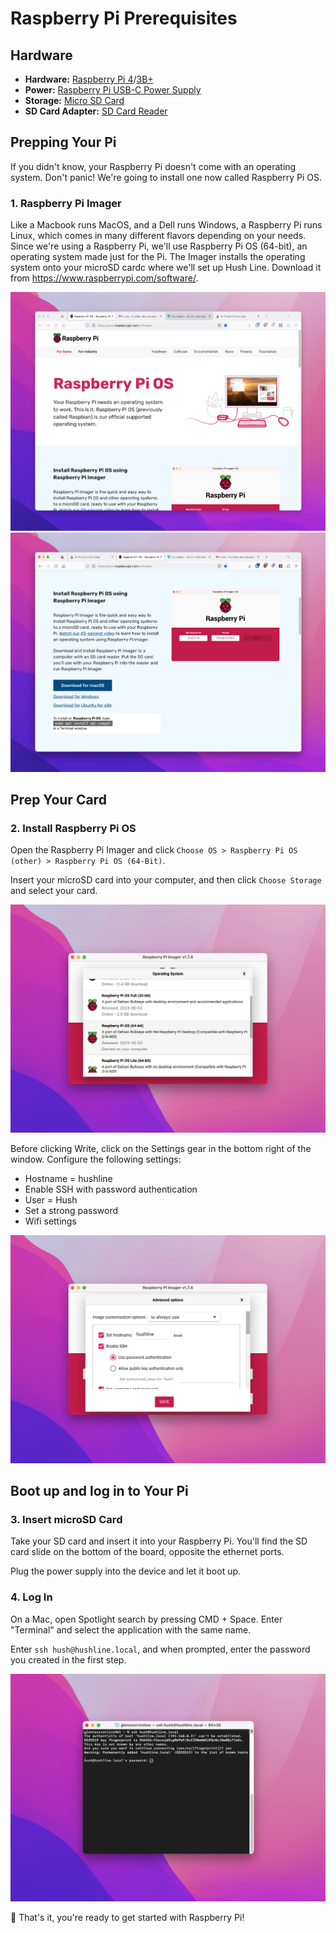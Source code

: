 # Raspberry Pi Prerequisites 

## Hardware

- **Hardware:** [Raspberry Pi 4](https://www.amazon.com/Raspberry-Model-2019-Quad-Bluetooth/dp/B07TC2BK1X/?&_encoding=UTF8&tag=scidsg-20&linkCode=ur2&linkId=ee402e41cd98b8767ed54b1531ed1666&camp=1789&creative=9325)/[3B+](https://www.amazon.com/ELEMENT-Element14-Raspberry-Pi-Motherboard/dp/B07P4LSDYV/?&_encoding=UTF8&tag=scidsg-20&linkCode=ur2&linkId=d76c1db453c42244fe465c9c56601303&camp=1789&creative=9325)
- **Power:** [Raspberry Pi USB-C Power Supply](https://www.amazon.com/Raspberry-Pi-USB-C-Power-Supply?&_encoding=UTF8&tag=scidsg-20&linkCode=ur2&linkId=1b23995f6048ad84182dca1f160656e9&camp=1789&creative=9325)
- **Storage:** [Micro SD Card](https://www.amazon.com/SanDisk-128GB-MicroSDXC-Memory-Adapter/?&_encoding=UTF8&tag=scidsg-20&linkCode=ur2&linkId=fd8f40cfc6e84e328e3246af7159eb40&camp=1789&creative=9325)
- **SD Card Adapter:** [SD Card Reader](https://www.amazon.com/SanDisk-MobileMate-microSD-Card-Reader?&_encoding=UTF8&tag=scidsg-20&linkCode=ur2&linkId=40c1d3e78e132a951b46e61aab13e4e7&camp=1789&creative=9325) 

## Prepping Your Pi

If you didn't know, your Raspberry Pi doesn't come with an operating system. Don't panic! We're going to install one now called Raspberry Pi OS.

### 1. Raspberry Pi Imager

Like a Macbook runs MacOS, and a Dell runs Windows, a Raspberry Pi runs Linux, which comes in many different flavors depending on your needs. Since we're using a Raspberry Pi, we'll use Raspberry Pi OS (64-bit), an operating system made just for the Pi. The Imager installs the operating system onto your microSD cardc where we'll set up Hush Line. Download it from https://www.raspberrypi.com/software/.

<img src="../img/1-rpi-imager.png">
<img src="../img/2-rpi-imager.png">

## Prep Your Card

### 2. Install Raspberry Pi OS
Open the Raspberry Pi Imager and click `Choose OS > Raspberry Pi OS (other) > Raspberry Pi OS (64-Bit)`.

Insert your microSD card into your computer, and then click `Choose Storage` and select your card.

<img src="../img/19-rpi-imager.png">

Before clicking Write, click on the Settings gear in the bottom right of the window. Configure the following settings:

- Hostname = hushline
- Enable SSH with password authentication
- User = Hush
- Set a strong password
- Wifi settings

<img src="../img/20-advanced.png">

## Boot up and log in to Your Pi

### 3. Insert microSD Card

Take your SD card and insert it into your Raspberry Pi. You'll find the SD card slide on the bottom of the board, opposite the ethernet ports.

Plug the power supply into the device and let it boot up.

### 4. Log In

On a Mac, open Spotlight search by pressing CMD + Space. Enter "Terminal" and select the application with the same name. 

Enter `ssh hush@hushline.local`, and when prompted, enter the password you created in the first step.

<img src="../img/21-terminal-login.png">

🎉 That's it, you're ready to get started with Raspberry Pi!

